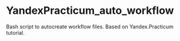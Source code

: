 # YandexPracticum_auto_workflow
Bash script to autocreate workflow files. Based on Yandex.Practicum tutorial.
